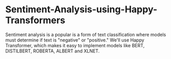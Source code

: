 # Sentiment-Analysis-using-Happy-Transformers
Sentiment analysis is a popular is a form of text classification where models must determine if text is "negative" or "positive."  We'll use Happy Transformer, which makes it easy to implement models like BERT, DISTILBERT, ROBERTA, ALBERT and XLNET.

